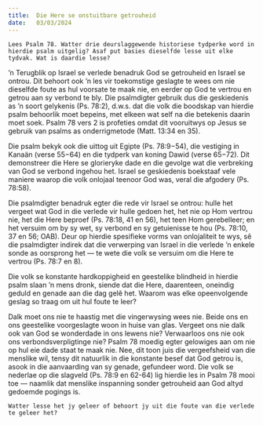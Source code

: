 ```yaml
---
title:  Die Here se onstuitbare getrouheid
date:   03/03/2024
---
```


`Lees Psalm 78. Watter drie deurslaggewende historiese tydperke word in hierdie psalm uitgelig? Asaf put basies dieselfde lesse uit elke tydvak. Wat is daardie lesse?`

’n Terugblik op Israel se verlede benadruk God se getrouheid en Israel se ontrou. Dit behoort ook ’n les vir toekomstige geslagte te wees om nie dieselfde foute as hul voorsate te maak nie, en eerder op God te vertrou en getrou aan sy verbond te bly. Die psalmdigter gebruik dus die geskiedenis as ’n soort gelykenis (Ps. 78:2), d.w.s. dat die volk die boodskap van hierdie psalm behoorlik moet bepeins, met elkeen wat self na die betekenis daarin moet soek. Psalm 78 vers 2 is profeties omdat dit vooruitwys op Jesus se gebruik van psalms as onderrigmetode (Matt. 13:34 en 35).

Die psalm bekyk ook die uittog uit Egipte (Ps. 78:9−54), die vestiging in Kanaän (verse 55−64) en die tydperk van koning Dawid (verse 65−72). Dit demonstreer die Here se glorieryke dade en die gevolge wat die verbreking van God se verbond ingehou het. Israel se geskiedenis boekstaaf vele maniere waarop die volk onlojaal teenoor God was, veral die afgodery (Ps. 78:58).

Die psalmdigter benadruk egter die rede vir Israel se ontrou: hulle het vergeet wat God in die verlede vir hulle gedoen het, het nie op Hom vertrou nie, het die Here beproef (Ps. 78:18, 41 en 56), het teen Hom gerebelleer; en het versuim om by sy wet, sy verbond en sy getuienisse te hou (Ps. 78:10, 37 en 56; OAB). Deur op hierdie spesifieke vorms van onlojaliteit te wys, sê die psalmdigter indirek dat die verwerping van Israel in die verlede ’n enkele sonde as oorsprong het — te wete die volk se versuim om die Here te vertrou (Ps. 78:7 en 8).

Die volk se konstante hardkoppigheid en geestelike blindheid in hierdie psalm slaan ’n mens dronk, siende dat die Here, daarenteen, oneindig geduld en genade aan die dag gelê het. Waarom was elke opeenvolgende geslag so traag om uit hul foute te leer?

Dalk moet ons nie te haastig met die vingerwysing wees nie. Beide ons en ons geestelike voorgeslagte woon in huise van glas. Vergeet ons nie dalk ook van God se wonderdade in ons lewens nie? Verwaarloos ons nie ook ons verbondsverpligtinge nie? Psalm 78 moedig egter gelowiges aan om nie op hul eie dade staat te maak nie. Nee, dit toon juis die vergeefsheid van die menslike wil, tensy dit natuurlik in die konstante besef dat God getrou is, asook in die aanvaarding van sy genade, gefundeer word. Die volk se nederlae op die slagveld (Ps. 78:9 en 62-64) lig hierdie les in Psalm 78 mooi toe — naamlik dat menslike inspanning sonder getrouheid aan God altyd gedoemde pogings is.

`Watter lesse het jy geleer of behoort jy uit die foute van die verlede te geleer het?`